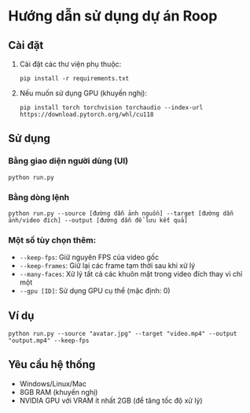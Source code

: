 # Hướng dẫn sử dụng dự án Roop

## Cài đặt

1. Cài đặt các thư viện phụ thuộc:
   ```
   pip install -r requirements.txt
   ```

2. Nếu muốn sử dụng GPU (khuyến nghị):
   ```
   pip install torch torchvision torchaudio --index-url https://download.pytorch.org/whl/cu118
   ```

## Sử dụng

### Bằng giao diện người dùng (UI)
```
python run.py
```

### Bằng dòng lệnh
```
python run.py --source [đường dẫn ảnh nguồn] --target [đường dẫn ảnh/video đích] --output [đường dẫn để lưu kết quả]
```

### Một số tùy chọn thêm:
- `--keep-fps`: Giữ nguyên FPS của video gốc
- `--keep-frames`: Giữ lại các frame tạm thời sau khi xử lý
- `--many-faces`: Xử lý tất cả các khuôn mặt trong video đích thay vì chỉ một
- `--gpu [ID]`: Sử dụng GPU cụ thể (mặc định: 0)

## Ví dụ
```
python run.py --source "avatar.jpg" --target "video.mp4" --output "output.mp4" --keep-fps
```

## Yêu cầu hệ thống
- Windows/Linux/Mac
- 8GB RAM (khuyến nghị)
- NVIDIA GPU với VRAM ít nhất 2GB (để tăng tốc độ xử lý)
